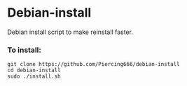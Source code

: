 # Debian-install
Debian install script to make reinstall faster. 
 
### To install:

```
git clone https://github.com/Piercing666/debian-install
cd debian-install
sudo ./install.sh
```

